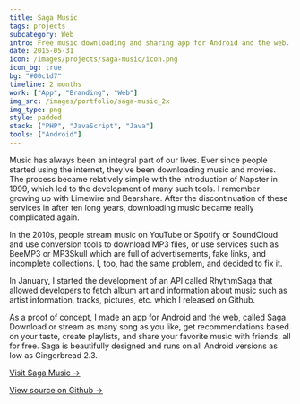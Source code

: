 ```yaml
---
title: Saga Music
tags: projects
subcategory: Web
intro: Free music downloading and sharing app for Android and the web. Over 100,000 downloads. Shut down in 2016.
date: 2015-05-31
icon: /images/projects/saga-music/icon.png
icon_bg: true
bg: "#00c1d7"
timeline: 2 months
work: ["App", "Branding", "Web"]
img_src: /images/portfolio/saga-music_2x
img_type: png
style: padded
stack: ["PHP", "JavaScript", "Java"]
tools: ["Android"]
---
```


Music has always been an integral part of our lives. Ever since people started using the internet, they've been downloading music and movies. The process became relatively simple with the introduction of Napster in 1999, which led to the development of many such tools. I remember growing up with Limewire and Bearshare. After the discontinuation of these services in after ten long years, downloading music became really complicated again.

In the 2010s, people stream music on YouTube or Spotify or SoundCloud and use conversion tools to download MP3 files, or use services such as BeeMP3 or MP3Skull which are full of advertisements, fake links, and incomplete collections. I, too, had the same problem, and decided to fix it.

In January, I started the development of an API called RhythmSaga that allowed developers to fetch album art and information about music such as artist information, tracks, pictures, etc. which I released on Github.

As a proof of concept, I made an app for Android and the web, called Saga. Download or stream as many song as you like, get recommendations based on your taste, create playlists, and share your favorite music with friends, all for free. Saga is beautifully designed and runs on all Android versions as low as Gingerbread 2.3.

[Visit Saga Music &rarr;](https://anandchowdhary.github.io/saga-music)

[View source on Github &rarr;](https://github.com/AnandChowdhary/saga-android)

<div class="two-images">
  <div><img alt="" src="/images/projects/saga-music/2.jpg"></div>
  <div><img alt="" src="/images/projects/saga-music/1.jpg"></div>
</div>
<div class="two-images">
  <div><img alt="" src="/images/projects/saga-music/4.jpg"></div>
  <div><img alt="" src="/images/projects/saga-music/3.jpg"></div>
</div>
<div class="two-images">
  <div><img alt="" src="/images/projects/saga-music/5.jpg"></div>
  <div><img alt="" src="/images/projects/saga-music/6.jpg"></div>
</div>
<div class="three-images">
  <div><img alt="" src="/images/projects/saga-music/7.jpg"></div>
  <div><img alt="" src="/images/projects/saga-music/8.png"></div>
  <div><img alt="" src="/images/projects/saga-music/9.png"></div>
</div>
